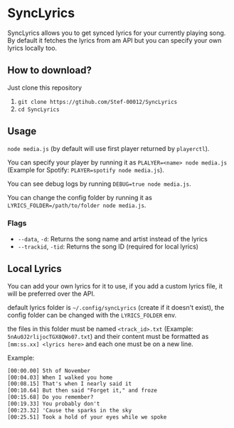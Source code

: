 # SyncLyrics

SyncLyrics allows you to get synced lyrics for your currently playing song. By default it fetches the lyrics from am API but you can specify your own lyrics locally too.

## How to download?

Just clone this repository

1. `git clone https://gtihub.com/Stef-00012/SyncLyrics`
2. `cd SyncLyrics`

## Usage

`node media.js` (by default will use first player returned by `playerctl`).

You can specify your player by running it as `PLALYER=<name> node media.js` (Example for Spotify: `PLAYER=spotify node media.js`).

You can see debug logs by running `DEBUG=true node media.js`.

You can change the config folder by running it as `LYRICS_FOLDER=/path/to/folder node media.js`.

### Flags

- `--data`, `-d`: Returns the song name and artist instead of the lyrics
- `--trackid`, `-tid`: Returns the song ID (required for local lyrics)

## Local Lyrics

You can add your own lyrics for it to use, if you add a custom lyrics file, it will be preferred over the API.

default lyrics folder is `~/.config/syncLyrics` (create if it doesn't exist), the config folder can be changed with the `LYRICS_FOLDER` env.

the files in this folder must be named `<track_id>.txt` (Example: `5nAu0J2rlijocTGX8QWo07.txt`) and their content must be formatted as `[mm:ss.xx] <lyrics here>` and each one must be on a new line.

Example:
```txt
[00:00.00] 5th of November
[00:04.03] When I walked you home
[00:08.15] That's when I nearly said it
[00:10.64] But then said "Forget it," and froze
[00:15.68] Do you remember?
[00:19.33] You probably don't
[00:23.32] 'Cause the sparks in the sky
[00:25.51] Took a hold of your eyes while we spoke
```